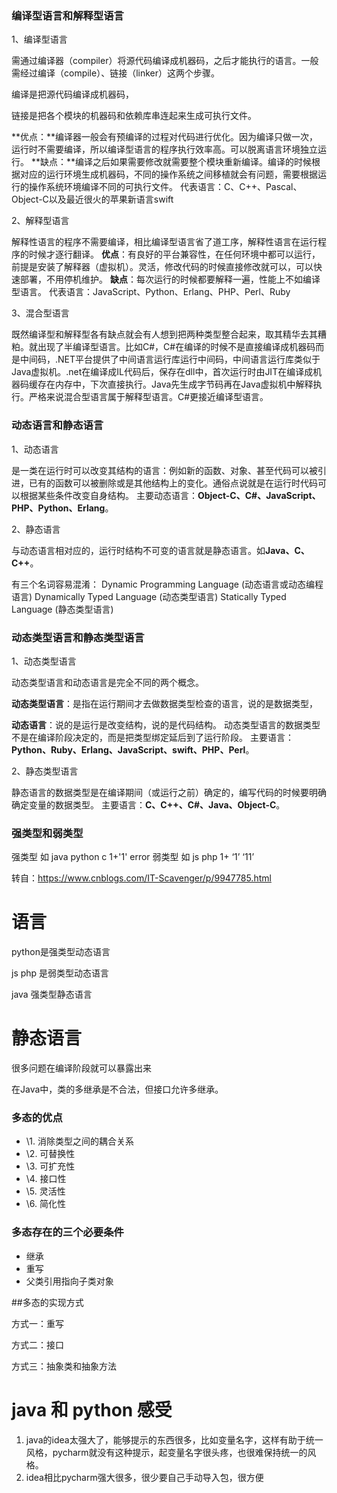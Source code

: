 ### 编译型语言和解释型语言

1、编译型语言

需通过编译器（compiler）将源代码编译成机器码，之后才能执行的语言。一般需经过编译（compile）、链接（linker）这两个步骤。

编译是把源代码编译成机器码，

链接是把各个模块的机器码和依赖库串连起来生成可执行文件。

**优点：**编译器一般会有预编译的过程对代码进行优化。因为编译只做一次，运行时不需要编译，所以编译型语言的程序执行效率高。可以脱离语言环境独立运行。
**缺点：**编译之后如果需要修改就需要整个模块重新编译。编译的时候根据对应的运行环境生成机器码，不同的操作系统之间移植就会有问题，需要根据运行的操作系统环境编译不同的可执行文件。
代表语言：C、C++、Pascal、Object-C以及最近很火的苹果新语言swift

2、解释型语言

解释性语言的程序不需要编译，相比编译型语言省了道工序，解释性语言在运行程序的时候才逐行翻译。
**优点**：有良好的平台兼容性，在任何环境中都可以运行，前提是安装了解释器（虚拟机）。灵活，修改代码的时候直接修改就可以，可以快速部署，不用停机维护。
**缺点**：每次运行的时候都要解释一遍，性能上不如编译型语言。
代表语言：JavaScript、Python、Erlang、PHP、Perl、Ruby

3、混合型语言

既然编译型和解释型各有缺点就会有人想到把两种类型整合起来，取其精华去其糟粕。就出现了半编译型语言。比如C#，C#在编译的时候不是直接编译成机器码而是中间码，.NET平台提供了中间语言运行库运行中间码，中间语言运行库类似于Java虚拟机。.net在编译成IL代码后，保存在dll中，首次运行时由JIT在编译成机器码缓存在内存中，下次直接执行。Java先生成字节码再在Java虚拟机中解释执行。严格来说混合型语言属于解释型语言。C#更接近编译型语言。

### 动态语言和静态语言

1、动态语言

是一类在运行时可以改变其结构的语言：例如新的函数、对象、甚至代码可以被引进，已有的函数可以被删除或是其他结构上的变化。通俗点说就是在运行时代码可以根据某些条件改变自身结构。
主要动态语言：**Object-C、C#、JavaScript、PHP、Python、Erlang**。

2、静态语言

与动态语言相对应的，运行时结构不可变的语言就是静态语言。如**Java、C、C++**。

有三个名词容易混淆：
Dynamic Programming Language (动态语言或动态编程语言)
Dynamically Typed Language (动态类型语言)
Statically Typed Language (静态类型语言)

### 动态类型语言和静态类型语言

1、动态类型语言

动态类型语言和动态语言是完全不同的两个概念。

**动态类型语言**：是指在运行期间才去做数据类型检查的语言，说的是数据类型，

**动态语言**：说的是运行是改变结构，说的是代码结构。
动态类型语言的数据类型不是在编译阶段决定的，而是把类型绑定延后到了运行阶段。
主要语言：**Python、Ruby、Erlang、JavaScript、swift、PHP、Perl**。

2、静态类型语言

静态语言的数据类型是在编译期间（或运行之前）确定的，编写代码的时候要明确确定变量的数据类型。
主要语言：**C、C++、C#、Java、Object-C**。

### 强类型和弱类型

强类型  如 java python c
1+'1'
error
弱类型  如 js php
1+ ‘1’
‘11’

转自：https://www.cnblogs.com/IT-Scavenger/p/9947785.html



# 语言
python是强类型动态语言

js php 是弱类型动态语言

java 强类型静态语言


# 静态语言
很多问题在编译阶段就可以暴露出来


在Java中，类的多继承是不合法，但接口允许多继承。


### 多态的优点

- \1. 消除类型之间的耦合关系
- \2. 可替换性
- \3. 可扩充性
- \4. 接口性
- \5. 灵活性
- \6. 简化性



### 多态存在的三个必要条件

- 继承
- 重写
- 父类引用指向子类对象

##多态的实现方式

方式一：重写

方式二：接口

方式三：抽象类和抽象方法

# java 和 python 感受

1. java的idea太强大了，能够提示的东西很多，比如变量名字，这样有助于统一风格，pycharm就没有这种提示，起变量名字很头疼，也很难保持统一的风格。
2. idea相比pycharm强大很多，很少要自己手动导入包，很方便
